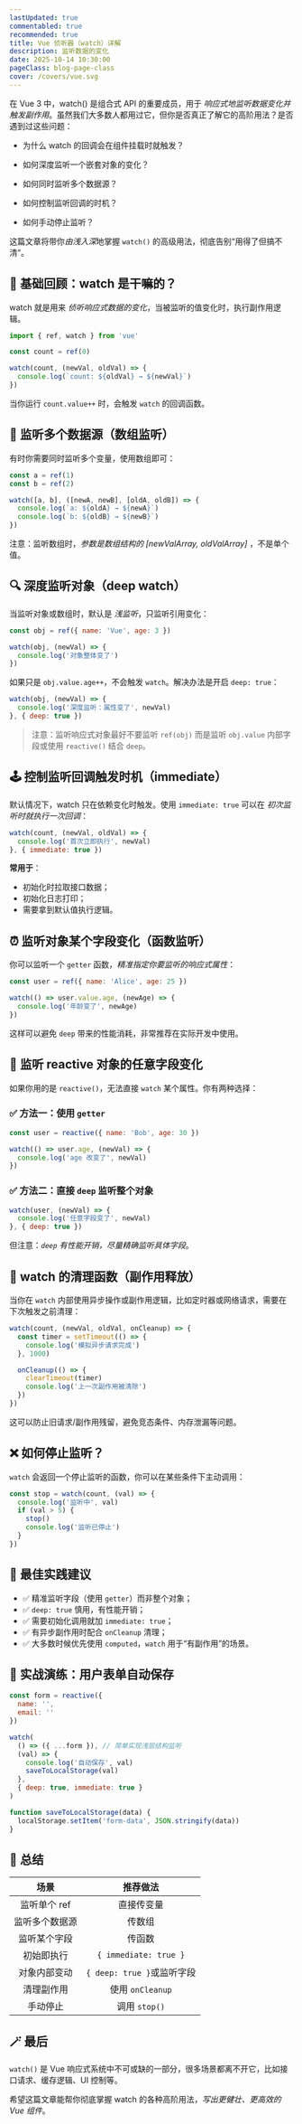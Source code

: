 ```yaml
---
lastUpdated: true
commentabled: true
recommended: true
title: Vue 侦听器（watch）详解
description: 监听数据的变化
date: 2025-10-14 10:30:00 
pageClass: blog-page-class
cover: /covers/vue.svg
---
```


在 Vue 3 中，watch() 是组合式 API 的重要成员，用于 *响应式地监听数据变化并触发副作用*。虽然我们大多数人都用过它，但你是否真正了解它的高阶用法？是否遇到过这些问题：

- 为什么 watch 的回调会在组件挂载时就触发？

- 如何深度监听一个嵌套对象的变化？

- 如何同时监听多个数据源？

- 如何控制监听回调的时机？

- 如何手动停止监听？

这篇文章将带你*由浅入深*地掌握 `watch()` 的高级用法，彻底告别“用得了但搞不清”。

## 🧩 基础回顾：watch 是干嘛的？ ##

watch 就是用来 *侦听响应式数据的变化*，当被监听的值变化时，执行副作用逻辑。

```js
import { ref, watch } from 'vue'

const count = ref(0)

watch(count, (newVal, oldVal) => {
  console.log(`count: ${oldVal} → ${newVal}`)
})
```

当你运行 `count.value++` 时，会触发 `watch` 的回调函数。

## 📘 监听多个数据源（数组监听） ##

有时你需要同时监听多个变量，使用数组即可：

```js
const a = ref(1)
const b = ref(2)

watch([a, b], ([newA, newB], [oldA, oldB]) => {
  console.log(`a: ${oldA} → ${newA}`)
  console.log(`b: ${oldB} → ${newB}`)
})
```

注意：监听数组时，*参数是数组结构的 [newValArray, oldValArray]* ，不是单个值。

## 🔍 深度监听对象（deep watch） ##

当监听对象或数组时，默认是 *浅监听*，只监听引用变化：

```js
const obj = ref({ name: 'Vue', age: 3 })

watch(obj, (newVal) => {
  console.log('对象整体变了')
})
```

如果只是 `obj.value.age++`，不会触发 `watch`。解决办法是开启 `deep: true`：

```js
watch(obj, (newVal) => {
  console.log('深度监听：属性变了', newVal)
}, { deep: true })
```

> 注意：监听响应式对象最好不要监听 `ref(obj)` 而是监听 `obj.value` 内部字段或使用 `reactive()` 结合 `deep`。

## 🕹 控制监听回调触发时机（immediate） ##

默认情况下，watch 只在依赖变化时触发。使用 `immediate: true` 可以在 *初次监听时就执行一次回调*：

```js
watch(count, (newVal, oldVal) => {
  console.log('首次立即执行', newVal)
}, { immediate: true })
```

**常用于**：

- 初始化时拉取接口数据；
- 初始化日志打印；
- 需要拿到默认值执行逻辑。

## ⏰ 监听对象某个字段变化（函数监听） ##

你可以监听一个 `getter` 函数，*精准指定你要监听的响应式属性*：

```js
const user = ref({ name: 'Alice', age: 25 })

watch(() => user.value.age, (newAge) => {
  console.log('年龄变了', newAge)
})
```

这样可以避免 `deep` 带来的性能消耗，非常推荐在实际开发中使用。

## 🔄 监听 reactive 对象的任意字段变化 ##

如果你用的是 `reactive()`，无法直接 `watch` 某个属性。你有两种选择：

### ✅ 方法一：使用 `getter` ###

```js
const user = reactive({ name: 'Bob', age: 30 })

watch(() => user.age, (newVal) => {
  console.log('age 改变了', newVal)
})
```

### ✅ 方法二：直接 `deep` 监听整个对象 ###

```javascript
watch(user, (newVal) => {
  console.log('任意字段变了', newVal)
}, { deep: true })
```

但注意：*`deep` 有性能开销，尽量精确监听具体字段*。

## 🧼 watch 的清理函数（副作用释放） ##

当你在 `watch` 内部使用异步操作或副作用逻辑，比如定时器或网络请求，需要在下次触发之前清理：

```js
watch(count, (newVal, oldVal, onCleanup) => {
  const timer = setTimeout(() => {
    console.log('模拟异步请求完成')
  }, 1000)

  onCleanup(() => {
    clearTimeout(timer)
    console.log('上一次副作用被清除')
  })
})
```

这可以防止旧请求/副作用残留，避免竞态条件、内存泄漏等问题。

## ❌ 如何停止监听？ ##

`watch` 会返回一个停止监听的函数，你可以在某些条件下主动调用：

```js
const stop = watch(count, (val) => {
  console.log('监听中', val)
  if (val > 5) {
    stop()
    console.log('监听已停止')
  }
})
```

## 🧠 最佳实践建议 ##

- ✅ 精准监听字段（使用 `getter`）而非整个对象；
- ✅ `deep: true` 慎用，有性能开销；
- ✅ 需要初始化调用就加 `immediate: true`；
- ✅ 有异步副作用时配合 `onCleanup` 清理；
- ✅ 大多数时候优先使用 `computed`，`watch` 用于“有副作用”的场景。

## 🧪 实战演练：用户表单自动保存 ##

```js
const form = reactive({
  name: '',
  email: ''
})

watch(
  () => ({ ...form }), // 简单实现浅层结构监听
  (val) => {
    console.log('自动保存', val)
    saveToLocalStorage(val)
  },
  { deep: true, immediate: true }
)

function saveToLocalStorage(data) {
  localStorage.setItem('form-data', JSON.stringify(data))
}
```

## 🎯 总结 ##

|  场景   |      推荐做法  |
| :-----------: | :-----------: |
| 监听单个 ref | 直接传变量 |
| 监听多个数据源 | 传数组 |
| 监听某个字段 | 传函数 |
| 初始即执行 | `{ immediate: true }` |
| 对象内部变动 | `{ deep: true }`或监听字段 |
| 清理副作用 | 使用 `onCleanup` |
| 手动停止 | 调用 `stop()` |

## 🪄 最后 ##

`watch()` 是 Vue 响应式系统中不可或缺的一部分，很多场景都离不开它，比如接口请求、缓存逻辑、UI 控制等。

希望这篇文章能帮你彻底掌握 watch 的各种高阶用法，*写出更健壮、更高效的 Vue 组件*。
